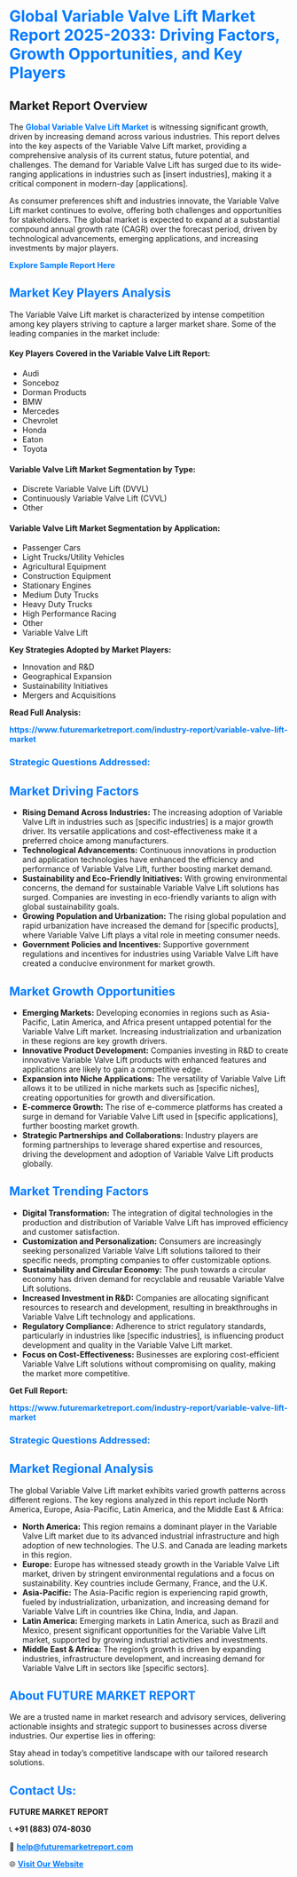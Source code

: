 <h1 style="color: #007BFF;">Global Variable Valve Lift Market Report 2025-2033: Driving Factors, Growth Opportunities, and Key Players</h1>

<section id="overview">
<h2>Market Report Overview</h2>
<p>The <a href="https://www.futuremarketreport.com/industry-report/variable-valve-lift-market" style="color: #007BFF; text-decoration: none;"><strong>Global Variable Valve Lift Market</strong></a> is witnessing significant growth, driven by increasing demand across various industries. This report delves into the key aspects of the Variable Valve Lift market, providing a comprehensive analysis of its current status, future potential, and challenges. The demand for Variable Valve Lift has surged due to its wide-ranging applications in industries such as [insert industries], making it a critical component in modern-day [applications].</p>
<p>As consumer preferences shift and industries innovate, the Variable Valve Lift market continues to evolve, offering both challenges and opportunities for stakeholders. The global market is expected to expand at a substantial compound annual growth rate (CAGR) over the forecast period, driven by technological advancements, emerging applications, and increasing investments by major players.</p>
</section>

<section id="overview">
<p><a href="https://www.futuremarketreport.com/request-sample/reportId=126179" style="color: #007BFF; text-decoration: none;"><strong>Explore Sample Report Here</strong></a></p>
</section>

<section id="key-players">
<h2 style="color: #007BFF;">Market Key Players Analysis</h2>
<p>The Variable Valve Lift market is characterized by intense competition among key players striving to capture a larger market share. Some of the leading companies in the market include:</p>
<h4>Key Players Covered in the Variable Valve Lift Report:</h4>
<ul><li>Audi</li><li>Sonceboz</li><li>Dorman Products</li><li>BMW</li><li>Mercedes</li><li>Chevrolet</li><li>Honda</li><li>Eaton</li><li>Toyota</li></ul>
<h4>Variable Valve Lift Market Segmentation by Type:</h4>
<ul><li>Discrete Variable Valve Lift (DVVL)</li><li>Continuously Variable Valve Lift (CVVL)</li><li>Other</li></ul>

<h4>Variable Valve Lift Market Segmentation by Application:</h4>
<ul><li>Passenger Cars</li><li>Light Trucks/Utility Vehicles</li><li>Agricultural Equipment</li><li>Construction Equipment</li><li>Stationary Engines</li><li>Medium Duty Trucks</li><li>Heavy Duty Trucks</li><li>High Performance Racing</li><li>Other</li><li>Variable Valve Lift</li></ul>
<p><strong>Key Strategies Adopted by Market Players:</strong></p>
<ul>
<li>Innovation and R&D</li>
<li>Geographical Expansion</li>
<li>Sustainability Initiatives</li>
<li>Mergers and Acquisitions</li>
</ul>
</section>

<section>
<p><strong>Read Full Analysis: </strong></p><a href="https://www.futuremarketreport.com/industry-report/variable-valve-lift-market" style="color: #007BFF; text-decoration: none;"><strong>https://www.futuremarketreport.com/industry-report/variable-valve-lift-market</strong></a>
<h3 style="color: #007BFF;">Strategic Questions Addressed:</h3>
</section>

<section id="driving-factors">
<h2 style="color: #007BFF;">Market Driving Factors</h2>
<ul>
<li><strong>Rising Demand Across Industries:</strong> The increasing adoption of Variable Valve Lift in industries such as [specific industries] is a major growth driver. Its versatile applications and cost-effectiveness make it a preferred choice among manufacturers.</li>
<li><strong>Technological Advancements:</strong> Continuous innovations in production and application technologies have enhanced the efficiency and performance of Variable Valve Lift, further boosting market demand.</li>
<li><strong>Sustainability and Eco-Friendly Initiatives:</strong> With growing environmental concerns, the demand for sustainable Variable Valve Lift solutions has surged. Companies are investing in eco-friendly variants to align with global sustainability goals.</li>
<li><strong>Growing Population and Urbanization:</strong> The rising global population and rapid urbanization have increased the demand for [specific products], where Variable Valve Lift plays a vital role in meeting consumer needs.</li>
<li><strong>Government Policies and Incentives:</strong> Supportive government regulations and incentives for industries using Variable Valve Lift have created a conducive environment for market growth.</li>
</ul>
</section>

<section id="growth-opportunities">
<h2 style="color: #007BFF;">Market Growth Opportunities</h2>
<ul>
<li><strong>Emerging Markets:</strong> Developing economies in regions such as Asia-Pacific, Latin America, and Africa present untapped potential for the Variable Valve Lift market. Increasing industrialization and urbanization in these regions are key growth drivers.</li>
<li><strong>Innovative Product Development:</strong> Companies investing in R&D to create innovative Variable Valve Lift products with enhanced features and applications are likely to gain a competitive edge.</li>
<li><strong>Expansion into Niche Applications:</strong> The versatility of Variable Valve Lift allows it to be utilized in niche markets such as [specific niches], creating opportunities for growth and diversification.</li>
<li><strong>E-commerce Growth:</strong> The rise of e-commerce platforms has created a surge in demand for Variable Valve Lift used in [specific applications], further boosting market growth.</li>
<li><strong>Strategic Partnerships and Collaborations:</strong> Industry players are forming partnerships to leverage shared expertise and resources, driving the development and adoption of Variable Valve Lift products globally.</li>
</ul>
</section>

<section id="trending-factors">
<h2 style="color: #007BFF;">Market Trending Factors</h2>
<ul>
<li><strong>Digital Transformation:</strong> The integration of digital technologies in the production and distribution of Variable Valve Lift has improved efficiency and customer satisfaction.</li>
<li><strong>Customization and Personalization:</strong> Consumers are increasingly seeking personalized Variable Valve Lift solutions tailored to their specific needs, prompting companies to offer customizable options.</li>
<li><strong>Sustainability and Circular Economy:</strong> The push towards a circular economy has driven demand for recyclable and reusable Variable Valve Lift solutions.</li>
<li><strong>Increased Investment in R&D:</strong> Companies are allocating significant resources to research and development, resulting in breakthroughs in Variable Valve Lift technology and applications.</li>
<li><strong>Regulatory Compliance:</strong> Adherence to strict regulatory standards, particularly in industries like [specific industries], is influencing product development and quality in the Variable Valve Lift market.</li>
<li><strong>Focus on Cost-Effectiveness:</strong> Businesses are exploring cost-efficient Variable Valve Lift solutions without compromising on quality, making the market more competitive.</li>
</ul>
</section>

<section>
<p><strong>Get Full Report: </strong></p><a href="https://www.futuremarketreport.com/industry-report/variable-valve-lift-market" style="color: #007BFF; text-decoration: none;"><strong>https://www.futuremarketreport.com/industry-report/variable-valve-lift-market</strong></a>
<h3 style="color: #007BFF;">Strategic Questions Addressed:</h3>
</section>


<section id="regional-analysis">
<h2 style="color: #007BFF;">Market Regional Analysis</h2>
<p>The global Variable Valve Lift market exhibits varied growth patterns across different regions. The key regions analyzed in this report include North America, Europe, Asia-Pacific, Latin America, and the Middle East & Africa:</p>
<ul>
<li><strong>North America:</strong> This region remains a dominant player in the Variable Valve Lift market due to its advanced industrial infrastructure and high adoption of new technologies. The U.S. and Canada are leading markets in this region.</li>
<li><strong>Europe:</strong> Europe has witnessed steady growth in the Variable Valve Lift market, driven by stringent environmental regulations and a focus on sustainability. Key countries include Germany, France, and the U.K.</li>
<li><strong>Asia-Pacific:</strong> The Asia-Pacific region is experiencing rapid growth, fueled by industrialization, urbanization, and increasing demand for Variable Valve Lift in countries like China, India, and Japan.</li>
<li><strong>Latin America:</strong> Emerging markets in Latin America, such as Brazil and Mexico, present significant opportunities for the Variable Valve Lift market, supported by growing industrial activities and investments.</li>
<li><strong>Middle East & Africa:</strong> The region’s growth is driven by expanding industries, infrastructure development, and increasing demand for Variable Valve Lift in sectors like [specific sectors].</li>
</ul>
</section>

<footer>
<h2 style="color: #007BFF;">About FUTURE MARKET REPORT</h2>
<p>We are a trusted name in market research and advisory services, delivering actionable insights and strategic support to businesses across diverse industries. Our expertise lies in offering:</p>

<p>Stay ahead in today’s competitive landscape with our tailored research solutions.</p>

<h2 style="color: #007BFF;">Contact Us:</h2>
<p><strong>FUTURE MARKET REPORT</strong></p>
<p>📞 <strong>+91 (883) 074-8030</strong></p>
<p>📧 <strong><a href="mailto:help@futuremarketreport.com" style="color: #007BFF;">help@futuremarketreport.com</a></strong></p>
<p>🌐 <strong><a href="https://www.futuremarketreport.com/" style="color: #007BFF;">Visit Our Website</a></strong></p>
</footer>